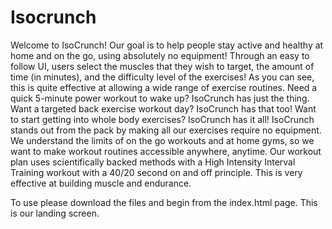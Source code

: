 # Isocrunch
Welcome to IsoCrunch! Our goal is to help people stay active and healthy at home and on the go, using absolutely no equipment!
Through an easy to follow UI, users select the muscles that they wish to target, the amount of time (in minutes), and the difficulty level of the exercises! As you can see, this is quite effective at allowing a wide range of exercise routines. Need a quick 5-minute power workout to wake up? IsoCrunch has just the thing. Want a targeted back exercise workout day? IsoCrunch has that too! Want to start getting into whole body exercises? IsoCrunch has it all!
IsoCrunch stands out from the pack by making all our exercises require no equipment. We understand the limits of on the go workouts and at home gyms, so we want to make workout routines accessible anywhere, anytime. Our workout plan uses scientifically backed methods with a High Intensity Interval Training workout with a 40/20 second on and off principle. This is very effective at building muscle and endurance. 


To use please download the files and begin from the index.html page. This is our landing screen.
